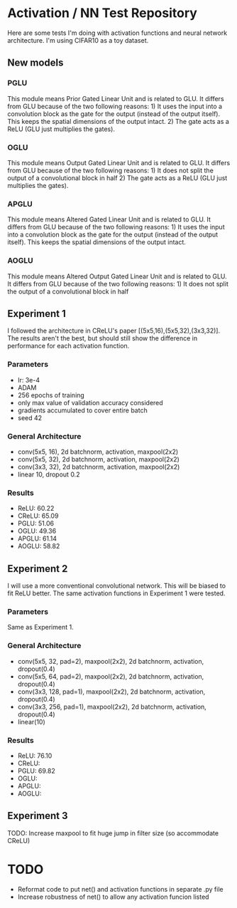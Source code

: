 # Activation / NN Test Repository

Here are some tests I'm doing with activation functions and neural network architecture. I'm using CIFAR10 as a toy dataset.

## New models

### PGLU
This module means Prior Gated Linear Unit and is related to GLU. It differs from GLU because of the two following reasons:
    1) It uses the input into a convolution block as the gate for the output (instead of the output itself). This keeps the spatial dimensions of the output intact.
    2) The gate acts as a ReLU (GLU just multiplies the gates).

### OGLU
This module means Output Gated Linear Unit and is related to GLU. It differs from GLU because of the two following reasons:
    1) It does not split the output of a convolutional block in half
    2) The gate acts as a ReLU (GLU just multiplies the gates).

### APGLU
This module means Altered Gated Linear Unit and is related to GLU. It differs from GLU because of the two following reasons:
    1) It uses the input into a convolution block as the gate for the output (instead of the output itself). This keeps the spatial dimensions of the output intact.

### AOGLU
This module means Altered Output Gated Linear Unit and is related to GLU. It differs from GLU because of the two following reasons:
    1) It does not split the output of a convolutional block in half

## Experiment 1
I followed the architecture in CReLU's paper [(5x5,16),(5x5,32),(3x3,32)]. The results aren't the best, but should still show the difference in performance for each activation function.

### Parameters
- lr: 3e-4
- ADAM
- 256 epochs of training
- only max value of validation accuracy considered
- gradients accumulated to cover entire batch
- seed 42

### General Architecture
- conv(5x5, 16), 2d batchnorm, activation, maxpool(2x2)
- conv(5x5, 32), 2d batchnorm, activation, maxpool(2x2)
- conv(3x3, 32), 2d batchnorm, activation, maxpool(2x2)
- linear 10, dropout 0.2

### Results
- ReLU:     60.22
- CReLU:    65.09
- PGLU:     51.06
- OGLU:     49.36
- APGLU:    61.14
- AOGLU:    58.82



## Experiment 2
I will use a more conventional convolutional network. This will be biased to fit ReLU better. The same activation functions in Experiment 1 were tested.

### Parameters
Same as Experiment 1.

### General Architecture
- conv(5x5, 32, pad=2), maxpool(2x2), 2d batchnorm, activation, dropout(0.4)
- conv(5x5, 64, pad=2), maxpool(2x2), 2d batchnorm, activation, dropout(0.4)
- conv(3x3, 128, pad=1), maxpool(2x2), 2d batchnorm, activation, dropout(0.4)
- conv(3x3, 256, pad=1), maxpool(2x2), 2d batchnorm, activation, dropout(0.4)
- linear(10)

### Results
- ReLU:     76.10
- CReLU:    
- PGLU:     69.82
- OGLU:     
- APGLU:    
- AOGLU:   


## Experiment 3
TODO: Increase maxpool to fit huge jump in filter size (so accommodate CReLU)

# TODO
 - Reformat code to put net() and activation functions in separate .py file
 - Increase robustness of net() to allow any activation funcion listed
